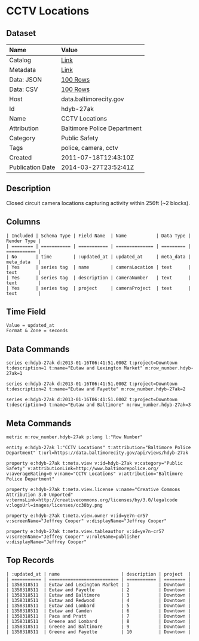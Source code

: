 # CCTV Locations

## Dataset

| Name | Value |
| :--- | :---- |
| Catalog | [Link](https://catalog.data.gov/dataset/cctv-locations-f4af6) |
| Metadata | [Link](https://data.baltimorecity.gov/api/views/hdyb-27ak) |
| Data: JSON | [100 Rows](https://data.baltimorecity.gov/api/views/hdyb-27ak/rows.json?max_rows=100) |
| Data: CSV | [100 Rows](https://data.baltimorecity.gov/api/views/hdyb-27ak/rows.csv?max_rows=100) |
| Host | data.baltimorecity.gov |
| Id | hdyb-27ak |
| Name | CCTV Locations |
| Attribution | Baltimore Police Department |
| Category | Public Safety |
| Tags | police, camera, cctv |
| Created | 2011-07-18T12:43:10Z |
| Publication Date | 2014-03-27T23:52:41Z |

## Description

Closed circuit camera locations capturing activity within 256ft (~2 blocks).

## Columns

```ls
| Included | Schema Type | Field Name  | Name           | Data Type | Render Type |
| ======== | =========== | =========== | ============== | ========= | =========== |
| No       | time        | :updated_at | updated_at     | meta_data | meta_data   |
| Yes      | series tag  | name        | cameraLocation | text      | text        |
| Yes      | series tag  | description | cameraNumber   | text      | text        |
| Yes      | series tag  | project     | cameraProject  | text      | text        |
```

## Time Field

```ls
Value = updated_at
Format & Zone = seconds
```

## Data Commands

```ls
series e:hdyb-27ak d:2013-01-16T06:41:51.000Z t:project=Downtown t:description=1 t:name="Eutaw and Lexington Market" m:row_number.hdyb-27ak=1

series e:hdyb-27ak d:2013-01-16T06:41:51.000Z t:project=Downtown t:description=2 t:name="Eutaw and Fayette" m:row_number.hdyb-27ak=2

series e:hdyb-27ak d:2013-01-16T06:41:51.000Z t:project=Downtown t:description=3 t:name="Eutaw and Baltimore" m:row_number.hdyb-27ak=3
```

## Meta Commands

```ls
metric m:row_number.hdyb-27ak p:long l:"Row Number"

entity e:hdyb-27ak l:"CCTV Locations" t:attribution="Baltimore Police Department" t:url=https://data.baltimorecity.gov/api/views/hdyb-27ak

property e:hdyb-27ak t:meta.view v:id=hdyb-27ak v:category="Public Safety" v:attributionLink=http://www.baltimorepolice.org/ v:averageRating=0 v:name="CCTV Locations" v:attribution="Baltimore Police Department"

property e:hdyb-27ak t:meta.view.license v:name="Creative Commons Attribution 3.0 Unported" v:termsLink=http://creativecommons.org/licenses/by/3.0/legalcode v:logoUrl=images/licenses/cc30by.png

property e:hdyb-27ak t:meta.view.owner v:id=ye7n-cr57 v:screenName="Jeffrey Cooper" v:displayName="Jeffrey Cooper"

property e:hdyb-27ak t:meta.view.tableauthor v:id=ye7n-cr57 v:screenName="Jeffrey Cooper" v:roleName=publisher v:displayName="Jeffrey Cooper"
```

## Top Records

```ls
| :updated_at | name                       | description | project  | 
| =========== | ========================== | =========== | ======== | 
| 1358318511  | Eutaw and Lexington Market | 1           | Downtown | 
| 1358318511  | Eutaw and Fayette          | 2           | Downtown | 
| 1358318511  | Eutaw and Baltimore        | 3           | Downtown | 
| 1358318511  | Eutaw and Redwood          | 4           | Downtown | 
| 1358318511  | Eutaw and Lombard          | 5           | Downtown | 
| 1358318511  | Eutaw and Camden           | 6           | Downtown | 
| 1358318511  | Paca and Pratt             | 7           | Downtown | 
| 1358318511  | Greene and Lombard         | 8           | Downtown | 
| 1358318511  | Greene and Baltimore       | 9           | Downtown | 
| 1358318511  | Greene and Fayette         | 10          | Downtown | 
```